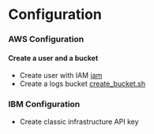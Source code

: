 # Configuration

### AWS Configuration

#### Create a user and a bucket
* Create user with IAM [iam](iam)
* Create a logs bucket [create_bucket.sh](iam/create_bucket.sh)

### IBM Configuration
* Create classic infrastructure API key